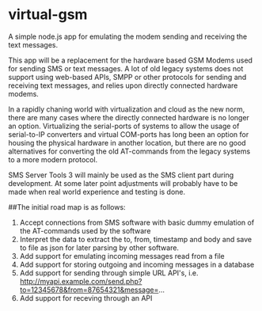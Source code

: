 # virtual-gsm
A simple node.js app for emulating the modem sending and receiving the text messages. 

This app will be a replacement for the hardware based GSM Modems used for sending SMS or text messages. A lot of old legacy systems does not support using web-based APIs, SMPP or other protocols for sending and receiving text messages, and relies upon directly connected hardware modems. 

In a rapidly chaning world with virtualization and cloud as the new norm, there are many cases where the directly connected hardware is no longer an option. Virtualizing the serial-ports of systems to allow the usage of serial-to-IP converters and virtual COM-ports has long been an option for housing the physical hardware in another location, but there are no good alternatives for converting the old AT-commands from the legacy systems to a more modern protocol.

SMS Server Tools 3 will mainly be used as the SMS client part during development. At some later point adjustments will probably have to be made when real world experience and testing is done.

##The initial road map is as follows:
1. Accept connections from SMS software with basic dummy emulation of the AT-commands used by the software
2. Interpret the data to extract the to, from, timestamp and body and save to file as json for later parsing by other software.
3. Add support for emulating incoming messages read from a file
4. Add support for storing outgoing and incoming messages in a database
5. Add support for sending through simple URL API's, i.e. http://myapi.example.com/send.php?to=12345678&from=87654321&message=...
6. Add support for receving through an API
